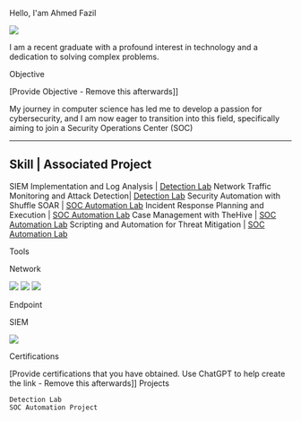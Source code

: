 Hello, I'am Ahmed Fazil


<a href="https://www.linkedin.com/in/ahmedfazil"><img src="https://img.shields.io/badge/-LinkedIn-0072b1?&style=for-the-badge&logo=linkedin&logoColor=white" /></a>


I am a recent graduate with a profound interest in technology and a dedication to solving complex problems.

Objective

[Provide Objective - Remove this afterwards]]

My journey in computer science has led me to develop a passion for cybersecurity, and I am now eager to transition into this field, specifically aiming to join a Security Operations Center (SOC)


--------------------------------------------------------------------------
Skill 	                      |                      Associated Project
--------------------------------------------------------------------------
SIEM Implementation and Log Analysis           |      	<a href="https://google.com">Detection Lab</a>
Network Traffic Monitoring and Attack Detection|    	<a href="https://google.com">Detection Lab</a>
Security Automation with Shuffle SOAR 	       |       <a href="https://google.com"> SOC Automation Lab</a>
Incident Response Planning and Execution       |        <a href="https://google.com">SOC Automation Lab</a>
Case Management with TheHive 	               |       <a href="https://google.com"> SOC Automation Lab</a>
Scripting and Automation for Threat Mitigation |       <a href="https://google.com"> SOC Automation Lab</a>


Tools


Network
<div>
<img src="https://img.shields.io/badge/-Wireshark-1679A7?style=for-the-badge&logo=Wireshark&logoColor=white"/> <img src="https://img.shields.io/badge/-Wazuh-333333?style=for-the-badge&logo=wazuh&logoColor=white"/> <img src="https://img.shields.io/badge/-Suricata-FF4500?style=for-the-badge&logo=suricata&logoColor=white)"/> 
</div>

Endpoint

SIEM

<div>
    <img src="https://img.shields.io/badge/-Microsoft_sentinel-0078D4?&style=for-the-badge&logo=microsoft&logoColor=white"/>
</div>




Certifications

[Provide certifications that you have obtained. Use ChatGPT to help create the link - Remove this afterwards]]
Projects

    Detection Lab
    SOC Automation Project
